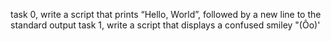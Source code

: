 task 0, write a script that prints “Hello, World”, followed by a new line to the standard output
task 1, write a script that displays a confused smiley "(Ôo)'
